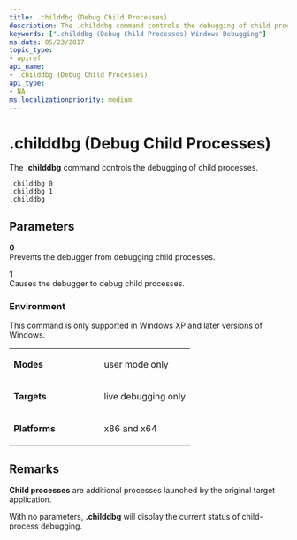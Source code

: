 ```yaml
---
title: .childdbg (Debug Child Processes)
description: The .childdbg command controls the debugging of child processes.
keywords: [".childdbg (Debug Child Processes) Windows Debugging"]
ms.date: 05/23/2017
topic_type:
- apiref
api_name:
- .childdbg (Debug Child Processes)
api_type:
- NA
ms.localizationpriority: medium
---
```


# .childdbg (Debug Child Processes)


The **.childdbg** command controls the debugging of child processes.

```dbgsyntax
.childdbg 0 
.childdbg 1 
.childdbg 
```

## <span id="ddk_meta_debug_child_processes_dbg"></span><span id="DDK_META_DEBUG_CHILD_PROCESSES_DBG"></span>Parameters


<span id="_______0______"></span> **0**   
Prevents the debugger from debugging child processes.

<span id="_______1______"></span> **1**   
Causes the debugger to debug child processes.

### <span id="Environment"></span><span id="environment"></span><span id="ENVIRONMENT"></span>Environment

This command is only supported in Windows XP and later versions of Windows.

<table>
<colgroup>
<col width="50%" />
<col width="50%" />
</colgroup>
<tbody>
<tr class="odd">
<td align="left"><p><strong>Modes</strong></p></td>
<td align="left"><p>user mode only</p></td>
</tr>
<tr class="even">
<td align="left"><p><strong>Targets</strong></p></td>
<td align="left"><p>live debugging only</p></td>
</tr>
<tr class="odd">
<td align="left"><p><strong>Platforms</strong></p></td>
<td align="left"><p>x86 and x64</p></td>
</tr>
</tbody>
</table>

 

Remarks
-------

**Child processes** are additional processes launched by the original target application.

With no parameters, **.childdbg** will display the current status of child-process debugging.

 

 





